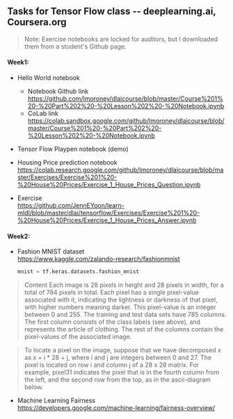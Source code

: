 ## Tasks for Tensor Flow class -- deeplearning.ai, Coursera.org  

>Note: Exercise notebooks are locked for auditors, but I downloaded them from a student's Github page.

#### Week1:

 * Hello World notebook  
    * Notebook Github link  	
    https://github.com/lmoroney/dlaicourse/blob/master/Course%201%20-%20Part%202%20-%20Lesson%202%20-%20Notebook.ipynb
    * CoLab link      
    https://colab.sandbox.google.com/github/lmoroney/dlaicourse/blob/master/Course%201%20-%20Part%202%20-%20Lesson%202%20-%20Notebook.ipynb
 
 * Tensor Flow Playpen notebook (demo)  
 
 * Housing Price prediction notebook  
   https://colab.research.google.com/github/lmoroney/dlaicourse/blob/master/Exercises/Exercise%201%20-%20House%20Prices/Exercise_1_House_Prices_Question.ipynb  
   
  * Exercise  
    https://github.com/JennEYoon/learn-mldl/blob/master/dlai/tensorflow/Exercises/Exercise%201%20-%20House%20Prices/Exercise_1_House_Prices_Answer.ipynb
 
 #### Week2:
 
  * Fashion MNIST dataset  
     https://www.kaggle.com/zalando-research/fashionmnist  
     ```python
     mnist = tf.keras.datasets.fashion_mnist
     ```

>Content
Each image is 28 pixels in height and 28 pixels in width, for a total of 784 pixels in total. Each pixel has a single pixel-value associated with it, indicating the lightness or darkness of that pixel, with higher numbers meaning darker. This pixel-value is an integer between 0 and 255. The training and test data sets have 785 columns. The first column consists of the class labels (see above), and represents the article of clothing. The rest of the columns contain the pixel-values of the associated image.

>To locate a pixel on the image, suppose that we have decomposed x as x = i * 28 + j, where i and j are integers between 0 and 27. The pixel is located on row i and column j of a 28 x 28 matrix.
For example, pixel31 indicates the pixel that is in the fourth column from the left, and the second row from the top, as in the ascii-diagram below. 

  * Machine Learning Fairness  
    https://developers.google.com/machine-learning/fairness-overview/
